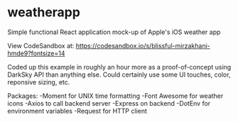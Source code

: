 # weatherapp
Simple functional React application mock-up of Apple's iOS weather app

View CodeSandbox at:
https://codesandbox.io/s/blissful-mirzakhani-hmde9?fontsize=14

Coded up this example in roughly an hour more as a proof-of-concept using DarkSky API than anything else.
Could certainly use some UI touches, color, reponsive sizing, etc.

Packages:
-Moment for UNIX time formatting
-Font Awesome for weather icons
-Axios to call backend server
-Express on backend
-DotEnv for environment variables
-Request for HTTP client
